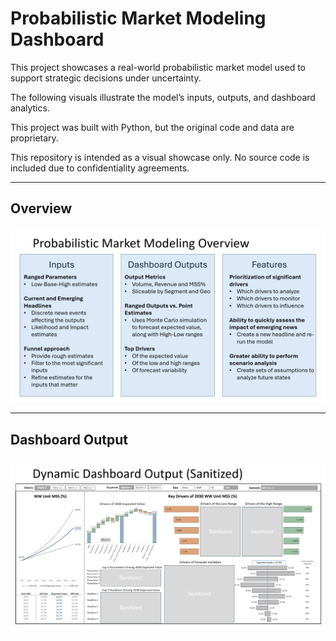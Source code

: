 # Probabilistic Market Modeling Dashboard

This project showcases a real-world probabilistic market model used to support strategic decisions under uncertainty. 

The following visuals illustrate the model’s inputs, outputs, and dashboard analytics.

This project was built with Python, but the original code and data are proprietary. 

This repository is intended as a visual showcase only. No source code is included due to confidentiality agreements.

---

## Overview

![Model Overview](probabilistic-market-modeling-overview.png)

---

## Dashboard Output

![Sanitized Dashboard](probabilistic-market-modeling-dashboard.png)
